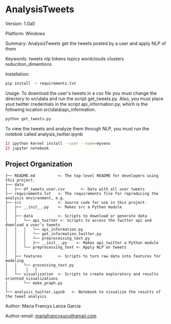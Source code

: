 AnalysisTweets
==============================

Version: 1.0a0

Platform: Windows

Summary: AnalysisTweets get the tweets posted by a user and apply NLP of them

Keywords: tweets nlp tokens topics wordclouds clusters reducition_dimentions

Installation:
```bash
pip install -r requirements.txt
```

Usage:
To download the user's tweets in a csv file you must change the directory to src\data
and run the script get_tweets.py. Also, you must place yout twitter credentials in the
script api_information.py, which is the following location src\data\api_information.

```bash
python get_tweets.py
```

To view the tweets and analyze them through NLP, you must run the notebok called analysis_twitter.ipynb

```bash
1) ipython kernel install --user --name=myvenv
2) jupyter notebook
```

Project Organization
------------
    ├── README.md          <- The top-level README for developers using this project.
    ├── data
    │   ├── df_tweets_user.csv       <- Data with all user tweets  
    ├── requirements.txt   <- The requirements file for reproducing the analysis environment, e.g.
    ├── src                <- Source code for use in this project.
    │   ├── __init__.py    <- Makes src a Python module
    │   │
    │   ├── data           <- Scripts to download or generate data
    │   │   └── api_twitter <- Scripts to access the twitter api and download a user's tweets
    │   │   │   └── api_information.py
    │   │   │   └── get_information_twitter.py
    │   │   │   └── preprocessing_text.py
    │   │   │   ├── __init__.py    <- Makes api_twitter a Python module
    │   │   └── preprocessing_text <- Apply NLP on tweets    
    │   │
    │   ├── features       <- Scripts to turn raw data into features for modeling
    │   │   └── processing_text.py
    │   │    │   │
    │   └── visualization  <- Scripts to create exploratory and results oriented visualizations
    │       └── make_graph.py
    │
    └── analysis_twitter.ipynb   <- Notebook to visualize the results of the tweet analysis

Author:
Maria Francys Lanza Garcia

Author-email:
mariafrancysucv@gmail.com
